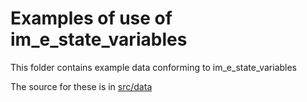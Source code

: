 # Examples of use of im_e_state_variables

This folder contains example data conforming to im_e_state_variables

The source for these is in [src/data](../src/data/examples)
